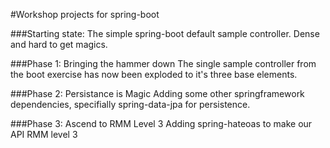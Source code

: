 #Workshop projects for spring-boot

###Starting state: 
The simple spring-boot default sample controller. Dense and hard to get magics.

###Phase 1: Bringing the hammer down
The single sample controller from the boot exercise has now been exploded to it's three base elements.

###Phase 2: Persistance is Magic
Adding some other springframework dependencies, specifially spring-data-jpa for persistence.

###Phase 3: Ascend to RMM Level 3
Adding spring-hateoas to make our API RMM level 3
